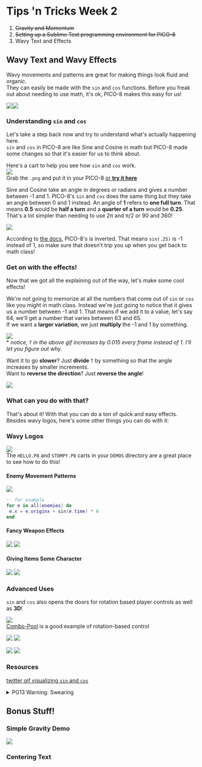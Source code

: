 # Tips 'n Tricks Week 2
1. ~~Gravity and Momentum~~
2. ~~Setting up a Sublime Text programming environment for PICO-8~~
3. Wavy Text and Effects


## Wavy Text and Wavy Effects

Wavy movements and patterns are great for making things look fluid and organic.   
They can easily be made with the `sin` and `cos` functions. Before you freak out about needing to use math, it's ok, PICO-8 makes this easy for us!

![](lava-sin.gif)![](catch-sin.gif)

### Understanding `sin` and `cos`

Let's take a step back now and try to understand what's actually happening here.  
`sin` and `cos` in PICO-8 are like Sine and Cosine in math but PICO-8 made some changes so that it's easier for us to think about.

Here's a cart to help you see how `sin` and `cos` work.  
![](sin_cos_ex.p8.png)  
Grab the `.png` and put it in your PICO-8 [or **try it here**](https://www.lexaloffle.com/bbs/?tid=30001)  

Sine and Cosine take an angle in degrees or radians and gives a number between -1 and 1.
PICO-8's `sin` and `cos` does the same thing but they take an angle between 0 and 1 instead. An angle of **1** refers to **one full turn**. That means **0.5** would be **half a turn** and a **quarter of a turn** would be **0.25**. That's a lot simpler than needing to use 2π and π/2 or 90 and 360!

![](https://trasevoldog.files.wordpress.com/2017/06/angles1.png)

According to [the docs](http://pico-8.wikia.com/wiki/Sin), PICO-8's is inverted. That means `sin(.25)` is -1 instead of 1, so make sure that doesn't trip you up when you get back to math class!

### Get on with the effects!

Now that we got all the explaining out of the way, let's make some cool effects!

We're not going to memorize at all the numbers that come out of `sin` or `cos` like you might in math class. Instead we're just going to notice that it gives us a number between -1 and 1. That means if we add it to a value, let's say 64, we'll get a number that varies between 63 and 65.  
If we want a **larger variation**, we just **multiply** the -1 and 1 by something.

![](multiply_sine.gif)  
\* *notice, `T` in the above gif increases by 0.015 every frame instead of 1. I'll let you figure out why.*

Want it to go **slower**? Just **divide** `T` by something so that the angle increases by smaller increments.  
Want to **reverse the direction**? Just **reverse the angle**!  

![](div_sin.gif)

### What can you do with that?

That's about it! With that you can do a ton of quick and easy effects. Besides wavy logos, here's some other things you can do with it:

### Wavy Logos

![](hello.gif)  
The `HELLO.P8` and `STOMPY.P8` carts in your `DEMOS` directory are a great place to see how to do this!

#### Enemy Movement Patterns

![](enemy-sin.gif)
```lua
-- for example
for e in all(enemies) do
 e.x = e.originx + sin(e.time) * 6
end
```

#### Fancy Weapon Effects

![](weapon_sin.gif)
![](fancy_weapon_effects.p8.png)

#### Giving Items Some Character

![](item_sin.gif)
![](item_effects.p8.png)

### Advanced Uses
`sin` and `cos` also opens the doors for rotation based player controls as well as **3D**!

![](combo-pool.png)  
[Combo-Pool](https://www.lexaloffle.com/bbs/?tid=3467) is a good example of rotation-based control  

![](rotation-control.gif)
![](rotation-control.p8.png)

![](advanced-3d.gif)
![](simple-3d-example.p8.png) 



### Resources

[twitter gif visualizing `sin` and `cos`](https://twitter.com/MBoffin/status/905191907294199808)   

<details>
    <summary>PG13 Warning: Swearing</summary>
    [Why turn-based angles?](https://trasevol.dog/2017/06/08/doodle-insights-17-a-case-for-turn-based-angles/)
</details>


## Bonus Stuff!

### Simple Gravity Demo

![](gravity.p8.png)

### Centering Text
